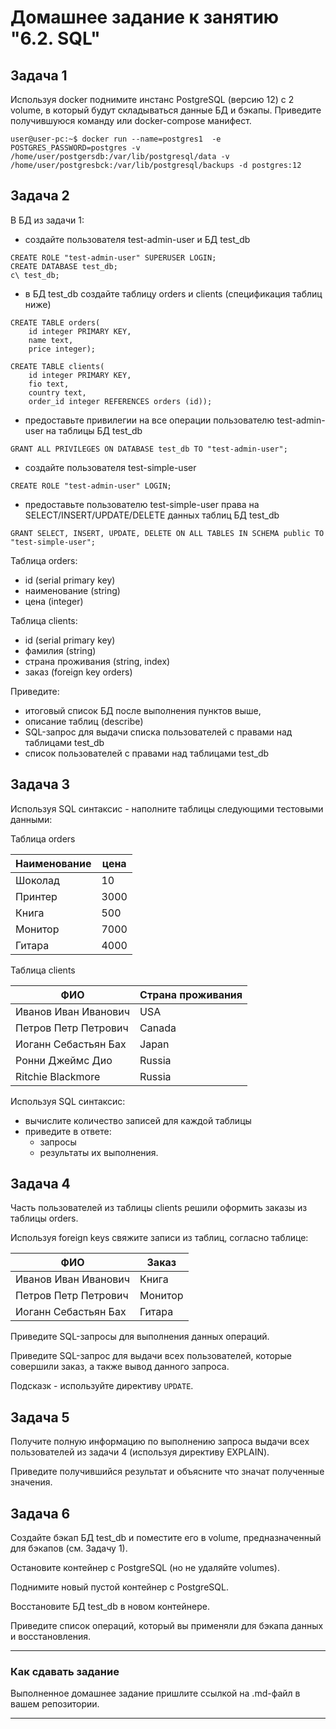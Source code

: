 # Домашнее задание к занятию "6.2. SQL"
## Задача 1
Используя docker поднимите инстанс PostgreSQL (версию 12) c 2 volume, 
в который будут складываться данные БД и бэкапы.
Приведите получившуюся команду или docker-compose манифест.
```
user@user-pc:~$ docker run --name=postgres1  -e POSTGRES_PASSWORD=postgres -v /home/user/postgersdb:/var/lib/postgresql/data -v /home/user/postgresbck:/var/lib/postgresql/backups -d postgres:12
```

## Задача 2
В БД из задачи 1: 
- создайте пользователя test-admin-user и БД test_db
```
CREATE ROLE "test-admin-user" SUPERUSER LOGIN;
CREATE DATABASE test_db;
c\ test_db;
```
- в БД test_db создайте таблицу orders и clients (спeцификация таблиц ниже)
```
CREATE TABLE orders(
    id integer PRIMARY KEY,
    name text,
    price integer);
```
```
CREATE TABLE clients(
    id integer PRIMARY KEY,
    fio text,
    country text,
    order_id integer REFERENCES orders (id)); 
```
- предоставьте привилегии на все операции пользователю test-admin-user на таблицы БД test_db
```
GRANT ALL PRIVILEGES ON DATABASE test_db TO "test-admin-user";
```
- создайте пользователя test-simple-user  
```
CREATE ROLE "test-admin-user" LOGIN;
```
- предоставьте пользователю test-simple-user права на SELECT/INSERT/UPDATE/DELETE данных таблиц БД test_db  
```
GRANT SELECT, INSERT, UPDATE, DELETE ON ALL TABLES IN SCHEMA public TO "test-simple-user";
```
Таблица orders:
- id (serial primary key)
- наименование (string)
- цена (integer)

Таблица clients:
- id (serial primary key)
- фамилия (string)
- страна проживания (string, index)
- заказ (foreign key orders)

Приведите:
- итоговый список БД после выполнения пунктов выше,
- описание таблиц (describe)
- SQL-запрос для выдачи списка пользователей с правами над таблицами test_db
- список пользователей с правами над таблицами test_db

## Задача 3

Используя SQL синтаксис - наполните таблицы следующими тестовыми данными:

Таблица orders

|Наименование|цена|
|------------|----|
|Шоколад| 10 |
|Принтер| 3000 |
|Книга| 500 |
|Монитор| 7000|
|Гитара| 4000|

Таблица clients

|ФИО|Страна проживания|
|------------|----|
|Иванов Иван Иванович| USA |
|Петров Петр Петрович| Canada |
|Иоганн Себастьян Бах| Japan |
|Ронни Джеймс Дио| Russia|
|Ritchie Blackmore| Russia|

Используя SQL синтаксис:
- вычислите количество записей для каждой таблицы 
- приведите в ответе:
    - запросы 
    - результаты их выполнения.

## Задача 4

Часть пользователей из таблицы clients решили оформить заказы из таблицы orders.

Используя foreign keys свяжите записи из таблиц, согласно таблице:

|ФИО|Заказ|
|------------|----|
|Иванов Иван Иванович| Книга |
|Петров Петр Петрович| Монитор |
|Иоганн Себастьян Бах| Гитара |

Приведите SQL-запросы для выполнения данных операций.

Приведите SQL-запрос для выдачи всех пользователей, которые совершили заказ, а также вывод данного запроса.
 
Подсказк - используйте директиву `UPDATE`.

## Задача 5

Получите полную информацию по выполнению запроса выдачи всех пользователей из задачи 4 
(используя директиву EXPLAIN).

Приведите получившийся результат и объясните что значат полученные значения.

## Задача 6

Создайте бэкап БД test_db и поместите его в volume, предназначенный для бэкапов (см. Задачу 1).

Остановите контейнер с PostgreSQL (но не удаляйте volumes).

Поднимите новый пустой контейнер с PostgreSQL.

Восстановите БД test_db в новом контейнере.

Приведите список операций, который вы применяли для бэкапа данных и восстановления. 

---

### Как cдавать задание

Выполненное домашнее задание пришлите ссылкой на .md-файл в вашем репозитории.

---
